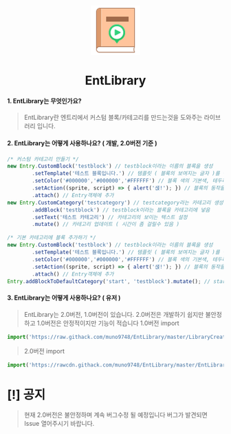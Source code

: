 <p align="center"><img src="https://github.com/muno9748/EntLibrary/blob/master/logo.png?raw=true" /></p>
<h1 align="center">EntLibrary</h1>

#### 1. EntLibrary는 무엇인가요?
> EntLibrary란 엔트리에서 커스텀 블록/카테고리를 만드는것을 도와주는 라이브러리 입니다.

#### 2. EntLibrary는 어떻게 사용하나요? ( 개발, 2.0버전 기준 )
```js
/* 커스텀 카테고리 만들기 */
new Entry.CustomBlock('testblock') // testblock이라는 이름의 블록을 생성
        .setTemplate('테스트 블록입니다.') // 템플릿 ( 블록의 보여지는 글자 )를 설정
        .setColor('#000000','#000000','#FFFFFF') // 블록 색의 기본색, 테두리를 #000000(black)으로 텍스트색을 #FFFFFF(white)로
        .setAction((sprite, script) => { alert('샍!'); }) // 블록의 동작을
        .attach() // Entry객체에 추가
new Entry.CustomCategory('testcategory') // testcategory라는 카테고리 생성
        .addBlock('testblock') // testblock이라는 블록을 카테고리에 넣음
        .setText('테스트 카테고리') // 카테고리의 보이는 텍스트 설정
        .mutate() // 카테고리 업데이트 ( 시간이 좀 걸릴수 있음 )
```
```js
/* 기본 카테고리에 블록 추가하기 */
new Entry.CustomBlock('testblock') // testblock이라는 이름의 블록을 생성
        .setTemplate('테스트 블록입니다.') // 템플릿 ( 블록의 보여지는 글자 )를 설정
        .setColor('#000000','#000000','#FFFFFF') // 블록 색의 기본색, 테두리를 #000000(black)으로 텍스트색을 #FFFFFF(white)로
        .setAction((sprite, script) => { alert('샍!'); }) // 블록의 동작을
        .attach() // Entry객체에 추가
Entry.addBlockToDefaultCategory('start', 'testblock').mutate(); // start (시작) 카테고리에 testblock 블록 추가
```

#### 3. EntLibrary는 어떻게 사용하나요? ( 유저 )
> EntLibrary는 2.0버전, 1.0버전이 있습니다.
> 2.0버전은 개발하기 쉽지만 불안정하고 1.0버전은 안정적이지만 기능이 적습니다
> 1.0버전 import
```js
import('https://raw.githack.com/muno9748/EntLibrary/master/LibraryCreator.js')
```
> 2.0버전 import
```js
import('https://rawcdn.githack.com/muno9748/EntLibrary/master/EntLibrary-2.0.min.js')
```

# [!] 공지
> 현재 2.0버전은 불안정하며 계속 버그수정 될 예정입니다
> 버그가 발견되면 Issue 열어주시기 바랍니다.
